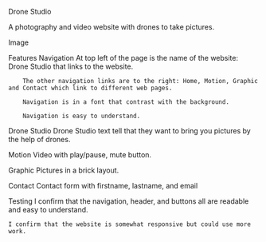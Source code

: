 Drone Studio

A photography and video website with drones to take pictures. 

Image

Features
    Navigation
        At top left of the page is the name of the website: Drone Studio that links to the website.

        The other navigation links are to the right: Home, Motion, Graphic and Contact which link to different web pages. 

        Navigation is in a font that contrast with the background.

        Navigation is easy to understand. 


Drone Studio
    Drone Studio text tell that they want to bring you pictures by the help of drones. 

Motion
    Video with play/pause, mute button. 

Graphic
    Pictures in a brick layout. 

Contact
    Contact form with firstname, lastname, and email

Testing
    I confirm that the navigation, header, and buttons all are readable and easy to understand. 

    I confirm that the website is somewhat responsive but could use more work. 

    